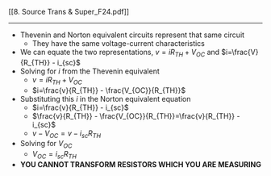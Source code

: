 [[8. Source Trans & Super_F24.pdf]]

---

- Thevenin and Norton equivalent circuits represent that same circuit
	- They have the same voltage-current characteristics
- We can equate the two representations, $v=iR_{TH}+V_{OC}$ and $i=\frac{V}{R_{TH}} - i_{sc}$ 
- Solving for $i$ from the Thevenin equivalent
	- $v=iR_{TH}+V_{OC}$
	- $i=\frac{v}{R_{TH}} - \frac{V_{OC}}{R_{TH}}$
- Substituting this $i$ in the Norton equivalent equation
	- $i=\frac{v}{R_{TH}} - i_{sc}$
	- $\frac{v}{R_{TH}} - \frac{V_{OC}}{R_{TH}}=\frac{v}{R_{TH}} - i_{sc}$
	- $v-V_{OC} = v - i_{sc}R_{TH}$
- Solving for $V_{OC}$
	- $V_{OC} = i_{sc}R_{TH}$
- **YOU CANNOT TRANSFORM RESISTORS WHICH YOU ARE MEASURING**